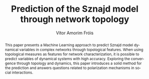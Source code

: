 ---
title: Prediction of the Sznajd model through network topology 
author:
- Vítor Amorim Fróis
documentclass: article
format: pdf
link-citations: true
lang: en
refs: |
   ::: {#refs}
   :::
abstract: |
    This paper presents a Machine Learning approach to predict Sznajd model dynamical variables in complex networks through topological features. When using topological measures as features for network characterization, it is possible to predict variables of dynamical systems with high accuracy. Exploring the convergence through topology and dynamics, this paper introduces a solid method for the prediction and answers questions related to polarization mechanisms in social interactions.  
bibliography: [references.bib]
---